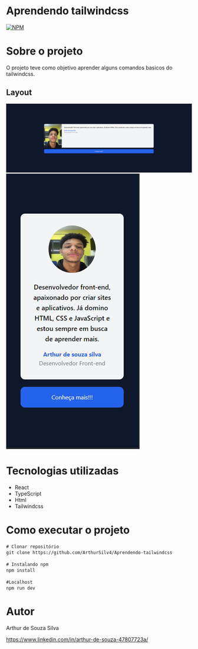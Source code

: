 # Aprendendo tailwindcss
[![NPM](https://img.shields.io/npm/l/react)](https://github.com/ArthurSilv4/Top-Down/blob/main/LICENSE) 

# Sobre o projeto

O projeto teve como objetivo aprender alguns comandos basicos do tailwindcss.

## Layout 
![Desktop](https://github.com/ArthurSilv4/Aprendendo-tailwindcss/blob/master/public/Tela%20desktop.png) 
![Mobile](https://github.com/ArthurSilv4/Aprendendo-tailwindcss/blob/master/public/Tela%20mobile.png)

# Tecnologias utilizadas
- React
- TypeScript
- Html
- Tailwindcss

# Como executar o projeto 

```
# Clonar repositório
git clone https://github.com/ArthurSilv4/Aprendendo-tailwindcss

# Instalando npm
npm install 

#Localhost
npm run dev
```
# Autor

Arthur de Souza Silva

https://www.linkedin.com/in/arthur-de-souza-47807723a/

